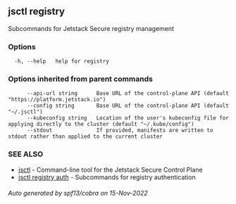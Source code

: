 ## jsctl registry

Subcommands for Jetstack Secure registry management

### Options

```
  -h, --help   help for registry
```

### Options inherited from parent commands

```
      --api-url string      Base URL of the control-plane API (default "https://platform.jetstack.io")
      --config string       Base URL of the control-plane API (default "~/.jsctl")
      --kubeconfig string   Location of the user's kubeconfig file for applying directly to the cluster (default "~/.kube/config")
      --stdout              If provided, manifests are written to stdout rather than applied to the current cluster
```

### SEE ALSO

* [jsctl](jsctl.md)	 - Command-line tool for the Jetstack Secure Control Plane
* [jsctl registry auth](jsctl_registry_auth.md)	 - Subcommands for registry authentication

###### Auto generated by spf13/cobra on 15-Nov-2022
